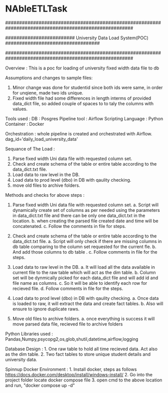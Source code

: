 # NAbleETLTask


######################################################################################################

#########################      University Data Load System(POC)     ##################################

######################################################################################################

Overview :
This is a poc for loading of university fixed width data file to db

Assumptions and changes to sample files:
  1. Minor change was done for studentid since both ids were same, in order for unqiene, made two ids unique.
  2. Fixed width file had some differences in length interms of provided data_dict file, so added couple of spaces to to taly the columns with values.

Tools used :
DB : Posgres
Pipeline tool : Airflow
Scripting Language : Python
Container : Docker

Orchestration :
  whole pipeline is created and orchestrated with Airflow. dag_id='daily_load_university_data'

Sequance of The Load :
1. Parse fixed width Uni data file with requested column set.
2. Check and create schema of the table or entire table according to the data_dict.txt file.
3. Load data to raw level in the DB.
4. Load data to prod level (dbo) in DB with qaulity checking.
5. move old files to archive folders.

Methods and checks for above steps :

1. Parse fixed width Uni data file with requested column set.
	a. Script will dynamically create set of columns as per needed using the parameters in data_dict.txt file and there can be only one data_dict.txt in the location.
	b. when creating the parsed file created date and time will be concatenated.
	c. Follow the comments in file for steps.

	
2. Check and create schema of the table or entire table according to the data_dict.txt file.
	a. Script will only check if there are missing columns in db table comparing to the column set requested for the current fle.
	b. And add those columns to db table .
	c. Follow comments in file for the steps.
	
3. Load data to raw level in the DB.
	a. It will load all the data available in current file to the raw table which will act as the dim table.
	b. Column set will be dynmically picked for each data_dict file and will add id and file name as columns.
	c. So it will be able to identify each row for recieved file.
	d. Follow comments in file for the steps.
	
4. Load data to prod level (dbo) in DB with qaulity checking.
	a. Once data is loaded to raw, it will extract the data and create fact tables.
	b. Also will ensure to ignore duplicate raws.

5. Move old files to archive folders.
	a. once everything is success it will move parsed data file, recieved file to archive folders
	
Python Libraries used : Pandas,Numpy,psycopg2,os,glob,shutil,datetime,airflow,logging
	
Database Design :
		1. One raw table to hold all time recieved data. Act also as the dim table.
		2. Two fact tables to store unique student details and university data.

Spinnup Docker Environment :
	1. Install docker, steps as follows https://docs.docker.com/desktop/install/windows-install/
	2. Go into the project folder locate docker compose file
	3. open cmd to the above location and run, "docker compose up -d"
